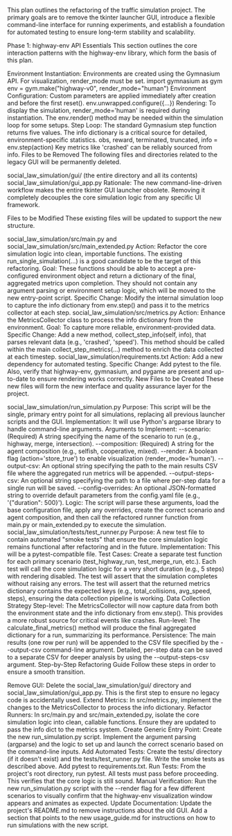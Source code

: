 This plan outlines the refactoring of the traffic simulation project. The primary goals are to remove the tkinter launcher GUI, introduce a flexible command-line interface for running experiments, and establish a foundation for automated testing to ensure long-term stability and scalability.

Phase 1: highway-env API Essentials
This section outlines the core interaction patterns with the highway-env library, which form the basis of this plan.

Environment Instantiation: Environments are created using the Gymnasium API. For visualization, render_mode must be set.
import gymnasium as gym
env = gym.make("highway-v0", render_mode="human")
Environment Configuration: Custom parameters are applied immediately after creation and before the first reset().
env.unwrapped.configure({...})
Rendering: To display the simulation, render_mode='human' is required during instantiation. The env.render() method may be needed within the simulation loop for some setups.
Step Loop: The standard Gymnasium step function returns five values. The info dictionary is a critical source for detailed, environment-specific statistics.
obs, reward, terminated, truncated, info = env.step(action)
Key metrics like 'crashed' can be reliably sourced from info.
Files to be Removed
The following files and directories related to the legacy GUI will be permanently deleted.

social_law_simulation/gui/ (the entire directory and all its contents)
social_law_simulation/gui_app.py
Rationale: The new command-line-driven workflow makes the entire tkinter GUI launcher obsolete. Removing it completely decouples the core simulation logic from any specific UI framework.

Files to be Modified
These existing files will be updated to support the new structure.

social_law_simulation/src/main.py and social_law_simulation/src/main_extended.py
Action: Refactor the core simulation logic into clean, importable functions. The existing run_single_simulation(...) is a good candidate to be the target of this refactoring.
Goal: These functions should be able to accept a pre-configured environment object and return a dictionary of the final, aggregated metrics upon completion. They should not contain any argument parsing or environment setup logic, which will be moved to the new entry-point script.
Specific Change: Modify the internal simulation loop to capture the info dictionary from env.step() and pass it to the metrics collector at each step.
social_law_simulation/src/metrics.py
Action: Enhance the MetricsCollector class to process the info dictionary from the environment.
Goal: To capture more reliable, environment-provided data.
Specific Change: Add a new method, collect_step_info(self, info), that parses relevant data (e.g., 'crashed', 'speed'). This method should be called within the main collect_step_metrics(...) method to enrich the data collected at each timestep.
social_law_simulation/requirements.txt
Action: Add a new dependency for automated testing.
Specific Change: Add pytest to the file. Also, verify that highway-env, gymnasium, and pygame are present and up-to-date to ensure rendering works correctly.
New Files to be Created
These new files will form the new interface and quality assurance layer for the project.

social_law_simulation/run_simulation.py
Purpose: This script will be the single, primary entry point for all simulations, replacing all previous launcher scripts and the GUI.
Implementation: It will use Python's argparse library to handle command-line arguments.
Arguments to Implement:
--scenario: (Required) A string specifying the name of the scenario to run (e.g., highway, merge, intersection).
--composition: (Required) A string for the agent composition (e.g., selfish, cooperative, mixed).
--render: A boolean flag (action='store_true') to enable visualization (render_mode='human').
--output-csv: An optional string specifying the path to the main results CSV file where the aggregated run metrics will be appended.
--output-steps-csv: An optional string specifying the path to a file where per-step data for a single run will be saved.
--config-overrides: An optional JSON-formatted string to override default parameters from the config.yaml file (e.g., '{"duration": 500}').
Logic: The script will parse these arguments, load the base configuration file, apply any overrides, create the correct scenario and agent composition, and then call the refactored runner function from main.py or main_extended.py to execute the simulation.
social_law_simulation/tests/test_runner.py
Purpose: A new test file to contain automated "smoke tests" that ensure the core simulation logic remains functional after refactoring and in the future.
Implementation: This will be a pytest-compatible file.
Test Cases:
Create a separate test function for each primary scenario (test_highway_run, test_merge_run, etc.).
Each test will call the core simulation logic for a very short duration (e.g., 5 steps) with rendering disabled.
The test will assert that the simulation completes without raising any errors.
The test will assert that the returned metrics dictionary contains the expected keys (e.g., total_collisions, avg_speed, steps), ensuring the data collection pipeline is working.
Data Collection Strategy
Step-level: The MetricsCollector will now capture data from both the environment state and the info dictionary from env.step(). This provides a more robust source for critical events like crashes.
Run-level: The calculate_final_metrics() method will produce the final aggregated dictionary for a run, summarizing its performance.
Persistence:
The main results (one row per run) will be appended to the CSV file specified by the --output-csv command-line argument.
Detailed, per-step data can be saved to a separate CSV for deeper analysis by using the --output-steps-csv argument.
Step-by-Step Refactoring Guide
Follow these steps in order to ensure a smooth transition.

Remove GUI: Delete the social_law_simulation/gui/ directory and social_law_simulation/gui_app.py. This is the first step to ensure no legacy code is accidentally used.
Extend Metrics: In src/metrics.py, implement the changes to the MetricsCollector to process the info dictionary.
Refactor Runners: In src/main.py and src/main_extended.py, isolate the core simulation logic into clean, callable functions. Ensure they are updated to pass the info dict to the metrics system.
Create Generic Entry Point: Create the new run_simulation.py script. Implement the argument parsing (argparse) and the logic to set up and launch the correct scenario based on the command-line inputs.
Add Automated Tests: Create the tests/ directory (if it doesn't exist) and the tests/test_runner.py file. Write the smoke tests as described above. Add pytest to requirements.txt.
Run Tests: From the project's root directory, run pytest. All tests must pass before proceeding. This verifies that the core logic is still sound.
Manual Verification: Run the new run_simulation.py script with the --render flag for a few different scenarios to visually confirm that the highway-env visualization window appears and animates as expected.
Update Documentation: Update the project's README.md to remove instructions about the old GUI. Add a section that points to the new usage_guide.md for instructions on how to run simulations with the new script.